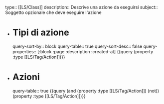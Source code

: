 type:: [[LS/Class]]
description:: Descrive una azione da eseguirsi
subject:: Soggetto opzionale che deve eseguire l'azione

- # Tipi di azione
  query-sort-by:: block
  query-table:: true
  query-sort-desc:: false
  query-properties:: [:block :page :description :created-at]
  {{query (property :type [[LS/Tag/Action]])}}
- # Azioni
  query-table:: true
  {{query (and (property :type [[LS/Tag/Action]]) (not))(property :type [[LS/Tag/Action]])}}
